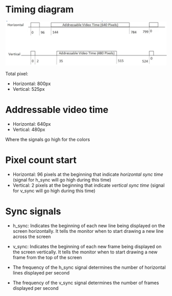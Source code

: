 # Timing diagram

![vga timing diagram](vga-timing.png)

Total pixel:
- Horizontal: 800px
- Vertical: 525px

# Addressable video time

- Horizontal: 640px
- Vertical: 480px

Where the signals go high for the colors

# Pixel count start

- Horizontal: 96 pixels at the beginning that indicate *horizontal sync time* (signal for h_sync will go high during this time)
- Vertical: 2 pixels at the beginning that indicate *vertical sync time* (signal for v_sync will go high during this time)

# Sync signals
- h_sync: Indicates the beginning of each new line being displayed on the screen horizontally. It tells the monitor when to start drawing a new line across the screen
- v_sync: Indicates the beginning of each new frame being displayed on the screen vertically. It tells the monitor when to start drawing a new frame from the top of the screen

- The frequency of the h_sync signal determines the number of horizontal lines displayed per second
- The frequency of the v_sync signal determines the number of frames displayed per second 
